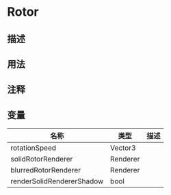 # Rotor

## 描述

## 用法

## 注释

## 变量
| 名称 | 类型 | 描述 |
| ----------- | ----------- | ----------- |
| rotationSpeed | Vector3 |  |
| solidRotorRenderer | Renderer |  |
| blurredRotorRenderer | Renderer |  |
| renderSolidRendererShadow | bool |  |
